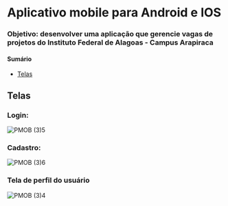 # Aplicativo mobile para Android e IOS

### <p>Objetivo: desenvolver uma aplicação que gerencie vagas de projetos do Instituto Federal de Alagoas - Campus Arapiraca</p>

#### Sumário

* <a href="#screens">Telas</a>


## <section id="screens">Telas</section>


### Login:

![PMOB (3)5](https://user-images.githubusercontent.com/84058517/184501429-6d9a819f-f4a0-4007-9608-5cb66b5cdd91.png)

### Cadastro:

![PMOB (3)6](https://user-images.githubusercontent.com/84058517/184501461-a6c2f09f-f7c4-4468-8812-496b01ad5945.png)

### Tela de perfil do usuário

![PMOB (3)4](https://user-images.githubusercontent.com/84058517/184501469-f430276f-265b-4aec-ae3f-d29cbb8aee20.png)
